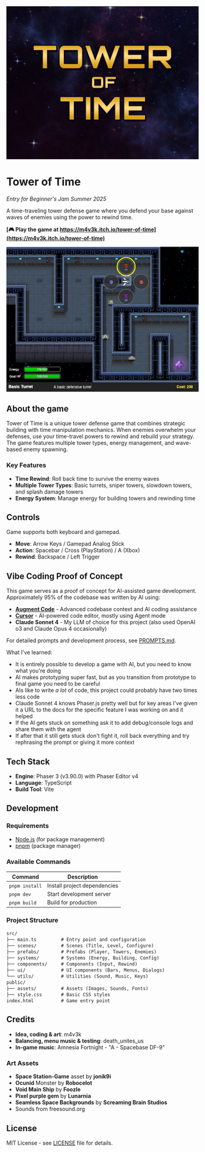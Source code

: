 <div align="center">
  <img src="cover.png" alt="Tower of Time" width="640">
</div>

# Tower of Time

*Entry for Beginner's Jam Summer 2025*

A time-traveling tower defense game where you defend your base against waves of enemies using the power to rewind time.

**[🎮 Play the game at https://m4v3k.itch.io/tower-of-time](https://m4v3k.itch.io/tower-of-time)**

![Screenshot](screenshot.png)

## About the game

Tower of Time is a unique tower defense game that combines strategic building with time manipulation mechanics. When enemies overwhelm your defenses, use your time-travel powers to rewind and rebuild your strategy. The game features multiple tower types, energy management, and wave-based enemy spawning.

### Key Features

- **Time Rewind**: Roll back time to survive the enemy waves
- **Multiple Tower Types**: Basic turrets, sniper towers, slowdown towers, and splash damage towers
- **Energy System**: Manage energy for building towers and rewinding time

## Controls

Game supports both keyboard and gamepad.

- **Move**: Arrow Keys / Gamepad Analog Stick
- **Action**: Spacebar / Cross (PlayStation) / A (Xbox)
- **Rewind**: Backspace / Left Trigger

## Vibe Coding Proof of Concept

This game serves as a proof of concept for AI-assisted game development. Approximately 95% of the codebase was written by AI using:

- **[Augment Code](https://augmentcode.com)** - Advanced codebase context and AI coding assistance
- **[Cursor](https://cursor.sh)** - AI-powered code editor, mostly using Agent mode
- **Claude Sonnet 4** - My LLM of choice for this project (also used OpenAI o3 and Claude Opus 4 occasionally)

For detailed prompts and development process, see [PROMPTS.md](PROMPTS.md).

What I've learned:

- It is entirely possible to develop a game with AI, but you need to know what you're doing
- AI makes prototyping super fast, but as you transition from prototype to final game you need to be careful
- AIs like to write *a lot* of code, this project could probably have two times less code
- Claude Sonnet 4 knows Phaser.js pretty well but for key areas I've given it a URL to the docs for the specific feature I was working on and it helped
- If the AI gets stuck on something ask it to add debug/console logs and share them with the agent
- If after that it still gets stuck don't fight it, roll back everything and try rephrasing the prompt or giving it more context

## Tech Stack

- **Engine**: Phaser 3 (v3.90.0) with Phaser Editor v4
- **Language**: TypeScript
- **Build Tool**: Vite

## Development

### Requirements

- [Node.js](https://nodejs.org) (for package management)
- [pnpm](https://pnpm.io) (package manager)

### Available Commands

| Command | Description |
|---------|-------------|
| `pnpm install` | Install project dependencies |
| `pnpm dev` | Start development server |
| `pnpm build` | Build for production |

### Project Structure

```
src/
├── main.ts         # Entry point and configuration
├── scenes/         # Scenes (Title, Level, Configure)
├── prefabs/        # Prefabs (Player, Towers, Enemies)
├── systems/        # Systems (Energy, Building, Config)
├── components/     # Components (Input, Rewind)
├── ui/             # UI components (Bars, Menus, Dialogs)
└── utils/          # Utilities (Sound, Music, Keys)
public/
├── assets/         # Assets (Images, Sounds, Fonts)
├── style.css       # Basic CSS styles
index.html          # Game entry point
```

## Credits

- **Idea, coding & art**: m4v3k
- **Balancing, menu music & testing**: death_unites_us
- **In-game music**: Amnesia Fortnight - "A - Spacebase DF-9"

### Art Assets

- **Space Station-Game** asset by **jonik9i**
- **Ocunid** Monster by **Robocelot**
- **Void Main Ship** by **Foozle**
- **Pixel purple gem** by **Lunarnia**
- **Seamless Space Backgrounds** by **Screaming Brain Studios**
- Sounds from freesound.org

## License

MIT License - see [LICENSE](LICENSE) file for details.
